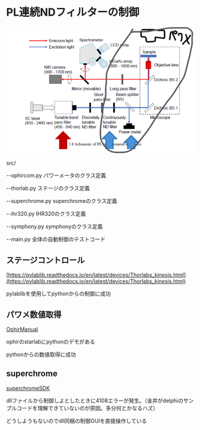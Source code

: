 # PL連続NDフィルターの制御
![overview](docs/fig1.png)

src/

--ophircom.py パワーメータのクラス定義

--thorlab.py ステージのクラス定義

--superchrome.py superchromeのクラス定義

--ihr320.py IHR320のクラス定義

--symphony.py symphonyのクラス定義

--main.py 全体の自動制御のテストコード

## ステージコントロール

[https://pylablib.readthedocs.io/en/latest/devices/Thorlabs_kinesis.html](https://pylablib.readthedocs.io/en/latest/devices/Thorlabs_kinesis.html)

pylablibを使用してpythonからの制御に成功

## パワメ数値取得
[OphirManual](docs/OphirLMMeasurement_COM_Object_0.pdf)

ophirのstarlabにpythonのデモがある

pythonからの数値取得に成功

## superchrome
[superchromeSDK](docs/SuperChromeSDK.pdf)

dllファイルから制御しよとしたときに4108エラーが発生。（金井がdelphiのサンプルコードを理解できていないのが原因。多分何とかなるハズ）

どうしようもないのでdll同梱の制御GUIを直接操作している
